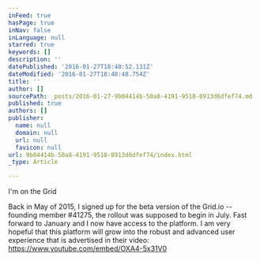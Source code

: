 ```yaml
---
inFeed: true
hasPage: true
inNav: false
inLanguage: null
starred: true
keywords: []
description: ''
datePublished: '2016-01-27T18:40:52.131Z'
dateModified: '2016-01-27T18:40:48.754Z'
title: ''
author: []
sourcePath: _posts/2016-01-27-9b04414b-50a8-4191-9518-8913d6dfef74.md
published: true
authors: []
publisher:
  name: null
  domain: null
  url: null
  favicon: null
url: 9b04414b-50a8-4191-9518-8913d6dfef74/index.html
_type: Article

---
```

I'm on the Grid

Back in May of 2015, I signed up for the beta version of the Grid.io -- founding member \#41275, the rollout was supposed to begin in July. Fast forward to January and I now have access to the platform.  I am very hopeful that this platform will grow into the robust and advanced user experience that is advertised in their video: https://www.youtube.com/embed/OXA4-5x31V0